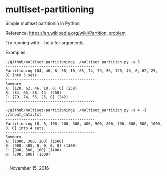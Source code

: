 # multiset-partitioning
Simple multiset partitionin in Python

Reference: https://en.wikipedia.org/wiki/Partition_problem

Try running with --help for arguments.

Examples:

```
~/github/multiset-partitioning$ ./multiset_partition.py -s 3
----------------------------------------
Partitioning [84, 46, 8, 58, 10, 65, 74, 79, 56, 120, 43, 0, 62, 25, 0] into 3 sets.
----------------------------------------
Summary
A: [120, 62, 46, 10, 0, 0] (238)
B: [84, 65, 58, 43] (250)
C: [79, 74, 56, 25, 8] (242)
----------------------------------------

~/github/multiset-partitioning$ ./multiset_partition.py -s 4 -i ./input_data.txt
----------------------------------------
Partitioning [0, 0, 100, 200, 300, 400, 900, 800, 700, 600, 500, 1000, 0, 0] into 4 sets.
----------------------------------------
Summary
A: [1000, 300, 200] (1500)
B: [900, 400, 0, 0, 0, 0] (1300)
C: [800, 500, 100] (1400)
D: [700, 600] (1300)
----------------------------------------
```

--November 15, 2016

